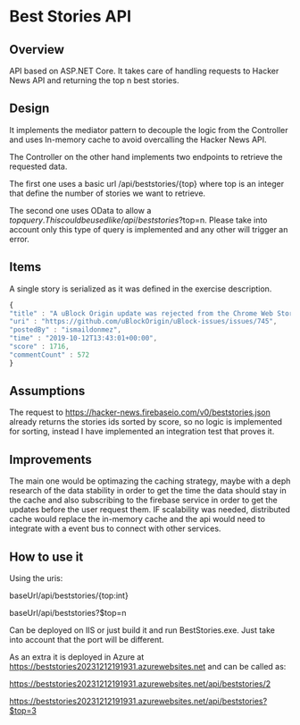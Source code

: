 # Best Stories API

## Overview

API based on ASP.NET Core. It takes care of handling requests to Hacker News API and returning the top n best stories.

## Design

It implements the mediator pattern to decouple the logic from the Controller and uses In-memory cache to avoid overcalling the Hacker News API.

The Controller on the other hand implements two endpoints to retrieve the requested data. 

The first one uses a basic url /api/beststories/{top} where top is an integer that define the number of stories we want to retrieve.

The second one uses OData to allow a $top query. This could be used like /api/beststories?$top=n. Please take into account only this type of query is implemented and any other will trigger an error.

## Items

A single story is serialized as it was defined in the exercise description.

```javascript
{
"title" : "A uBlock Origin update was rejected from the Chrome Web Store",
"uri" : "https://github.com/uBlockOrigin/uBlock-issues/issues/745",
"postedBy" : "ismaildonmez",
"time" : "2019-10-12T13:43:01+00:00",
"score" : 1716,
"commentCount" : 572
}
```


## Assumptions

The request to https://hacker-news.firebaseio.com/v0/beststories.json already returns the stories ids sorted by score, so no logic is implemented for sorting, instead I have implemented an integration test that proves it.

## Improvements

The main one would be optimazing the caching strategy, maybe with a deph research of the data stability in order to get the time the data should stay in the cache and also subscribing to the firebase service in order to get the updates before the user request them.
IF scalability was needed, distributed cache would replace the in-memory cache and the api would need to integrate with a event bus to connect with other services.

## How to use it

Using the uris:

baseUrl/api/beststories/{top:int}

baseUrl/api/beststories?$top=n

Can be deployed on IIS or just build it and run BestStories.exe. Just take into account that the port will be different.

As an extra it is deployed in Azure at https://beststories20231212191931.azurewebsites.net and can be called as:

https://beststories20231212191931.azurewebsites.net/api/beststories/2

https://beststories20231212191931.azurewebsites.net/api/beststories?$top=3



